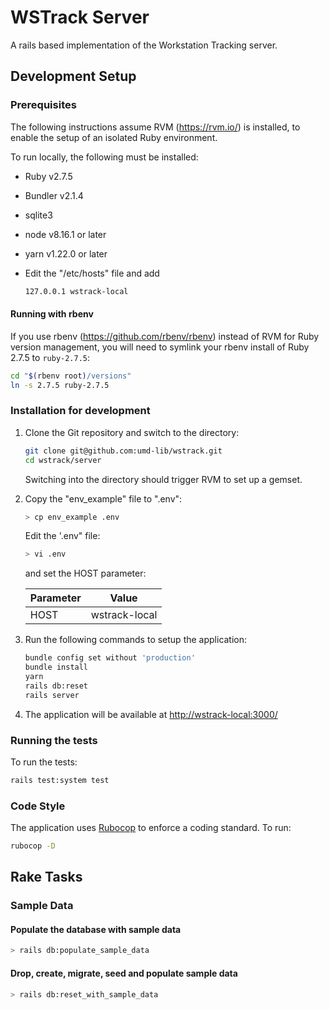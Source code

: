 # WSTrack Server

A rails based implementation of the Workstation Tracking server.

## Development Setup

### Prerequisites

The following instructions assume RVM (<https://rvm.io/>) is installed, to
enable the setup of an isolated Ruby environment.

To run locally, the following must be installed:

* Ruby v2.7.5
* Bundler v2.1.4
* sqlite3
* node v8.16.1 or later
* yarn v1.22.0 or later
* Edit the "/etc/hosts" file and add

    ```bash
    127.0.0.1 wstrack-local
    ```

#### Running with rbenv

If you use rbenv (<https://github.com/rbenv/rbenv>) instead of RVM for Ruby
version management, you will need to symlink your rbenv install of Ruby 2.7.5
to `ruby-2.7.5`:

```bash
cd "$(rbenv root)/versions"
ln -s 2.7.5 ruby-2.7.5
```

### Installation for development

1) Clone the Git repository and switch to the directory:

    ```bash
    git clone git@github.com:umd-lib/wstrack.git
    cd wstrack/server
    ```

    Switching into the directory should trigger RVM to set up a gemset.

2) Copy the "env_example" file to ".env":

    ```bash
    > cp env_example .env
    ```

    Edit the '.env" file:

    ```bash
    > vi .env
    ```

    and set the HOST parameter:

    | Parameter              | Value                                |
    | ---------------------- | ------------------------------------ |
    | HOST                   | wstrack-local                        |

3) Run the following commands to setup the application:

    ```bash
    bundle config set without 'production'
    bundle install
    yarn
    rails db:reset
    rails server
    ```

4) The application will be available at <http://wstrack-local:3000/>

### Running the tests

To run the tests:

```bash
rails test:system test
```

### Code Style

The application uses [Rubocop](https://docs.rubocop.org/rubocop/1.25/index.html)
to enforce a coding standard. To run:

```bash
rubocop -D
```

## Rake Tasks

### Sample Data

#### Populate the database with sample data

```bash
> rails db:populate_sample_data
```

#### Drop, create, migrate, seed and populate sample data

```bash
> rails db:reset_with_sample_data
```
